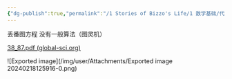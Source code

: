 ```yaml
---
{"dg-publish":true,"permalink":"/1 Stories of Bizzo's Life/1 数学基础/代数几何/"}
---
```


丢番图方程 没有一般算法（图灵机）

[38_87.pdf (global-sci.org)](http://www.global-sci.org/uploads/Issue/MC/v3n8/38_87.pdf)

![Exported image](/img/user/Attachments/Exported image 20240218125916-0.png)